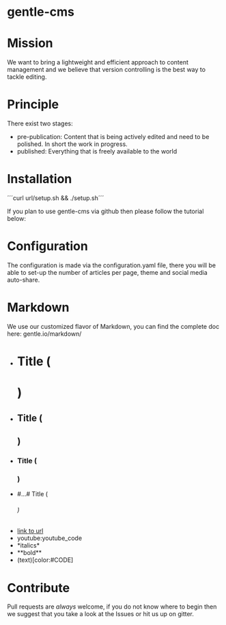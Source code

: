 gentle-cms
==========

# Mission
We want to bring a lightweight and efficient approach to content
management and we believe that version controlling is the best way to
tackle editing.

# Principle
There exist two stages:
* pre-publication: Content that is being actively edited and need to be
  polished. In short the work in progress.
* published: Everything that is freely available to the world

# Installation
´´´curl url/setup.sh && ./setup.sh´´´

If you plan to use gentle-cms via github then please follow the tutorial
below:

# Configuration
The configuration is made via the configuration.yaml file, there you
will be able to set-up the number of articles per page, theme and social
media auto-share.

# Markdown
We use our customized flavor of Markdown, you can find the complete doc
here: gentle.io/markdown/

* # Title (<h1>)
* ## Title (<h2>)
* ### Title (<h3>)
* #...# Title (<h6>)
* [link to url](url) 
* youtube:youtube_code
* \*italics\*
* \*\*bold\*\*
* (text)[color:#CODE]

# Contribute
Pull requests are *always* welcome, if you do not know where to begin
then we suggest that you take a look at the Issues or hit us up on
gitter.
